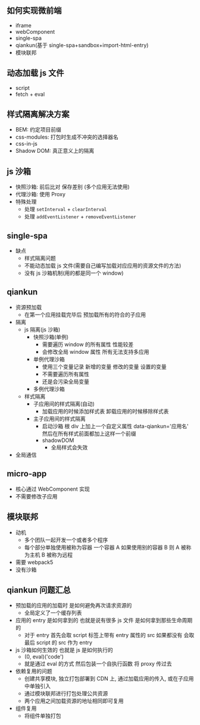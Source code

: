 ## 如何实现微前端

- iframe
- webComponent
- single-spa
- qiankun(基于 single-spa+sandbox+import-html-entry)
- 模块联邦

## 动态加载 js 文件

- script
- fetch + eval

## 样式隔离解决方案

- BEM: 约定项目前缀
- css-modules: 打包时生成不冲突的选择器名
- css-in-js
- Shadow DOM: 真正意义上的隔离

## js 沙箱

- 快照沙箱: 前后比对 保存差别 (多个应用无法使用)
- 代理沙箱: 使用 Proxy
- 特殊处理
  - 处理 `setInterval` + `clearInterval`
  - 处理 `addEventListener` + `removeEventListener`

## single-spa

- 缺点
  - 样式隔离问题
  - 不能动态加载 js 文件(需要自己编写加载对应应用的资源文件的方法)
  - 没有 js 沙箱机制(用的都是同一个 window)

## qiankun

- 资源预加载
  - 在第一个应用挂载完毕后 预加载所有的符合的子应用
- 隔离
  - js 隔离(js 沙箱)
    - 快照沙箱(单例)
      - 需要遍历 window 的所有属性 性能较差
      - 会修改全局 window 属性 所有无法支持多应用
    - 单例代理沙箱
      - 使用三个变量记录 新增的变量 修改的变量 设置的变量
      - 不需要遍历所有属性
      - 还是会污染全局变量
    - 多例代理沙箱
  - 样式隔离
    - 子应用间的样式隔离(自动)
      - 加载应用的时候添加样式表 卸载应用的时候移除样式表
    - 主子应用间的样式隔离
      - 启动沙箱 根 div 上加上一个自定义属性 data-qiankun='应用名' 然后在所有样式前面都加上这样一个前缀
      - shadowDOM
        - 全局样式会失效
- 全局通信

## micro-app

- 核心通过 WebComponent 实现
- 不需要修改子应用

## 模块联邦

- 动机
  - 多个团队一起开发一个或者多个程序
  - 每个部分单独使用被称为容器 一个容器 A 如果使用别的容器 B 则 A 被称为主机 B 被称为远程
- 需要 webpack5
- 没有沙箱

## qiankun 问题汇总

- 预加载的应用的加载时 是如何避免再次请求资源的
  - 全局定义了一个缓存列表
- 应用的 entry 是如何拿到的 也就是说有很多 js 文件 是如何拿到那些生命周期的
  - 对于 entry 首先会取 script 标签上带有 entry 属性的 src 如果都没有 会取最后 script 的 src 作为 entry
- js 沙箱如何生效的 也就是 js 是如何执行的
  - (0, eval)('code')
  - 就是通过 eval 的方式 然后包装一个自执行函数 将 proxy 传过去
- 依赖复用的问题
  - 创建共享模块, 独立打包部署到 CDN 上, 通过加载应用的传入, 或在子应用中单独引入
  - 通过模块联邦进行打包处理公共资源
  - 两个应用之间加载资源的地址相同即可复用
- 组件复用
  - 将组件单独打包
